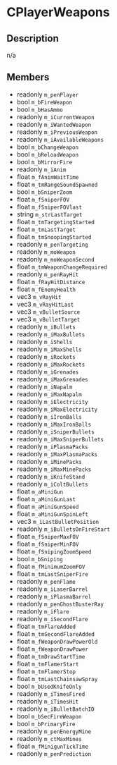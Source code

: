 # CPlayerWeapons

## Description
n/a

## Members
* readonly `m_penPlayer`
* bool `m_bFireWeapon`
* bool `m_bHasAmmo`
* readonly `m_iCurrentWeapon`
* readonly `m_iWantedWeapon`
* readonly `m_iPreviousWeapon`
* readonly `m_iAvailableWeapons`
* bool `m_bChangeWeapon`
* bool `m_bReloadWeapon`
* bool `m_bMirrorFire`
* readonly `m_iAnim`
* float `m_fAnimWaitTime`
* float `m_tmRangeSoundSpawned`
* bool `m_bSniperZoom`
* float `m_fSniperFOV`
* float `m_fSniperFOVlast`
* string `m_strLastTarget`
* float `m_tmTargetingStarted`
* float `m_tmLastTarget`
* float `m_tmSnoopingStarted`
* readonly `m_penTargeting`
* readonly `m_moWeapon`
* readonly `m_moWeaponSecond`
* float `m_tmWeaponChangeRequired`
* readonly `m_penRayHit`
* float `m_fRayHitDistance`
* float `m_fEnemyHealth`
* vec3 `m_vRayHit`
* vec3 `m_vRayHitLast`
* vec3 `m_vBulletSource`
* vec3 `m_vBulletTarget`
* readonly `m_iBullets`
* readonly `m_iMaxBullets`
* readonly `m_iShells`
* readonly `m_iMaxShells`
* readonly `m_iRockets`
* readonly `m_iMaxRockets`
* readonly `m_iGrenades`
* readonly `m_iMaxGrenades`
* readonly `m_iNapalm`
* readonly `m_iMaxNapalm`
* readonly `m_iElectricity`
* readonly `m_iMaxElectricity`
* readonly `m_iIronBalls`
* readonly `m_iMaxIronBalls`
* readonly `m_iSniperBullets`
* readonly `m_iMaxSniperBullets`
* readonly `m_iPlasmaPacks`
* readonly `m_iMaxPlasmaPacks`
* readonly `m_iMinePacks`
* readonly `m_iMaxMinePacks`
* readonly `m_iKnifeStand`
* readonly `m_iColtBullets`
* float `m_aMiniGun`
* float `m_aMiniGunLast`
* float `m_aMiniGunSpeed`
* float `m_aMiniGunSpinLeft`
* vec3 `m_iLastBulletPosition`
* readonly `m_iBulletsOnFireStart`
* float `m_fSniperMaxFOV`
* float `m_fSniperMinFOV`
* float `m_fSnipingZoomSpeed`
* bool `m_bSniping`
* float `m_fMinimumZoomFOV`
* float `m_tmLastSniperFire`
* readonly `m_penFlame`
* readonly `m_iLaserBarrel`
* readonly `m_iPlasmaBarrel`
* readonly `m_penGhostBusterRay`
* readonly `m_iFlare`
* readonly `m_iSecondFlare`
* float `m_tmFlareAdded`
* float `m_tmSecondFlareAdded`
* float `m_fWeaponDrawPowerOld`
* float `m_fWeaponDrawPower`
* float `m_tmDrawStartTime`
* float `m_tmFlamerStart`
* float `m_tmFlamerStop`
* float `m_tmLastChainsawSpray`
* bool `m_bUsedKnifeOnly`
* readonly `m_iTimesFired`
* readonly `m_iTimesHit`
* readonly `m_iBulletBatchID`
* bool `m_bSecFireWeapon`
* bool `m_bPrimaryFire`
* readonly `m_penEnergyMine`
* readonly `m_ctMaxMines`
* float `m_fMinigunTickTime`
* readonly `m_penPrediction`

